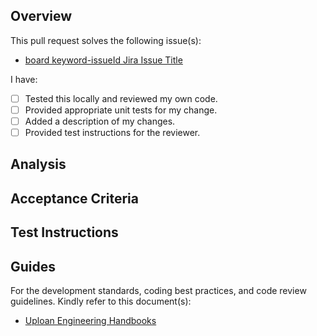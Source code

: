 ## Overview

This pull request solves the following issue(s):

- [board keyword-issueId Jira Issue Title]()

<!-- Provide a short overview of your changes -->

I have:

- [ ] Tested this locally and reviewed my own code.
- [ ] Provided appropriate unit tests for my change.
- [ ] Added a description of my changes.
- [ ] Provided test instructions for the reviewer.

## Analysis

<!-- Provide a more in-depth analysis of your changes. Talk about the motivation and rationale behind your change and the reason you implemented it the way you did. -->

## Acceptance Criteria

<!-- What should be expected output for this PR. The behavior of the fix or new feauture. -->

## Test Instructions

<!-- How can you test the code? What changes should the reviewer be looking for? What state do they need to set up to enable the change? Which page will this run on? -->

## Guides

For the development standards, coding best practices, and code review guidelines. Kindly refer to this document(s):

- [Uploan Engineering Handbooks](https://uploan.atlassian.net/wiki/spaces/0T/pages/662340021/Handbooks)
